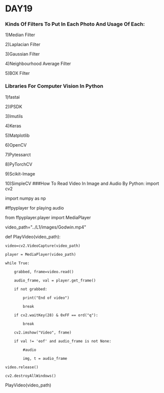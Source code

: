 # DAY19
### Kinds Of Filters To Put In Each Photo And Usage Of Each:
1)Median Filter

2)Laplacian Filter

3)Gaussian Filter

4)Neighbourhood Average Filter

5)BOX Filter
### Libraries For Computer Vision In Python
1)fastai

2)IPSDK

3)Imutils

4)Keras

5)Matplotlib

6)OpenCV

7)Pytessarct

8)PyTorchCV

9)Scikit-Image

10)SimpleCV 
###How To Read Video In Image and Audio By Python:
import cv2

import numpy as np

#ffpyplayer for playing audio

from ffpyplayer.player import MediaPlayer

video_path="../L1/images/Godwin.mp4"

def PlayVideo(video_path):

    video=cv2.VideoCapture(video_path)
    
    player = MediaPlayer(video_path)
    
    while True:
    
        grabbed, frame=video.read()
        
        audio_frame, val = player.get_frame()
        
        if not grabbed:
        
            print("End of video")
            
            break
            
        if cv2.waitKey(28) & 0xFF == ord("q"):
        
            break
            
        cv2.imshow("Video", frame)
        
        if val != 'eof' and audio_frame is not None:
        
            #audio
            
            img, t = audio_frame
            
    video.release()
    
    cv2.destroyAllWindows()
    
PlayVideo(video_path)
